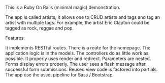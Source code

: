 This is a Ruby On Rails (minimal magic) demonstration.

The app is called artists; it allows one to CRUD artists and tags and tag an artist with multiple tags.
For example, the artist Eric Clapton could be tagged as rock, reggae and pop.

Features:

It implements RESTful routes.
There is a route for the homepage.
The application logic is in the models.  The controllers do as little work as possible.
It properly uses render and redirect.
Parameters are nested.
Forms display errors properly.
The user sees a flash message after successful form submissions.
Reused view code is factored into partials. 
The app use the asset pipeline for Sass / Bootstrap.

